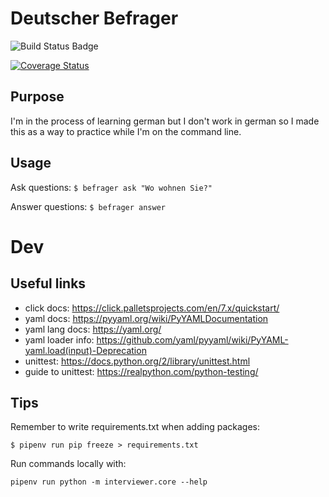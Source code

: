 # Deutscher Befrager
![Build Status Badge](https://img.shields.io/gitlab/pipeline/BTBTravis/deutscher-befrager.svg)

[![Coverage Status](https://coveralls.io/repos/gitlab/BTBTravis/deutscher-befrager/badge.svg?branch=HEAD)](https://coveralls.io/gitlab/BTBTravis/deutscher-befrager?branch=HEAD)

## Purpose

I'm in the process of learning german but I don't work in german so I made this as a way to practice
while I'm on the command line. 

## Usage

Ask questions: `$ befrager ask "Wo wohnen Sie?"` 

Answer questions: `$ befrager answer`

# Dev

## Useful links

* click docs: https://click.palletsprojects.com/en/7.x/quickstart/
* yaml docs: https://pyyaml.org/wiki/PyYAMLDocumentation
* yaml lang docs: https://yaml.org/
* yaml loader info: https://github.com/yaml/pyyaml/wiki/PyYAML-yaml.load(input)-Deprecation
* unittest: https://docs.python.org/2/library/unittest.html
* guide to unittest: https://realpython.com/python-testing/

## Tips

Remember to write requirements.txt when adding packages:

`$ pipenv run pip freeze > requirements.txt`

Run commands locally with:

`pipenv run python -m interviewer.core --help`



